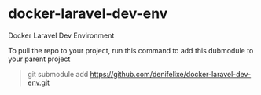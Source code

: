 # docker-laravel-dev-env
Docker Laravel Dev Environment

To pull the repo to your project, run this command to add this dubmodule to your parent project

> git submodule add https://github.com/denifelixe/docker-laravel-dev-env.git
